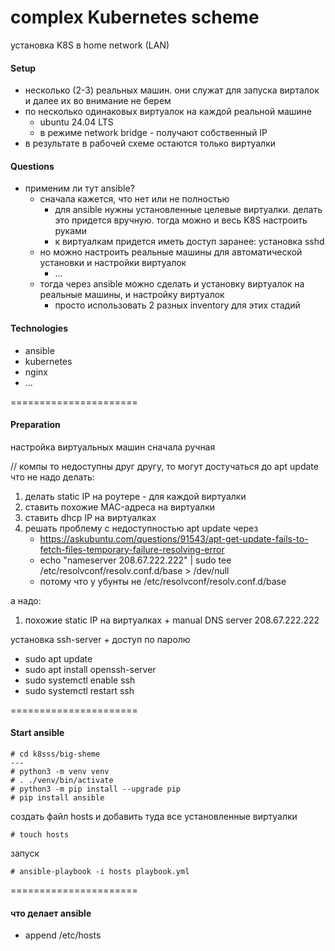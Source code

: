 # complex Kubernetes scheme

установка K8S в home network (LAN)

#### Setup
* несколько (2-3) реальных машин. они служат для запуска вирталок и далее их во внимание не берем
* по несколько одинаковых виртуалок на каждой реальной машине
    * ubuntu 24.04 LTS
    * в режиме network bridge - получают собственный IP
* в результате в рабочей схеме остаются только виртуалки

#### Questions
* применим ли тут ansible?
    * сначала кажется, что нет или не полностью
        * для ansible нужны установленные целевые виртуалки. делать это придется вручную. тогда можно и весь K8S настроить руками
        * к виртуалкам придется иметь доступ заранее: установка sshd
    * но можно настроить реальные машины для автоматической установки и настройки виртуалок
        * ...
    * тогда через ansible можно сделать и установку виртуалок на реальные машины, и настройку виртуалок
        * просто использовать 2 разных inventory для этих стадий

#### Technologies
* ansible
* kubernetes
* nginx
* ...

======================

#### Preparation

настройка виртуальных машин сначала ручная

// компы то недоступны друг другу, то могут достучаться до apt update
что не надо делать:
1) делать static IP на роутере - для каждой виртуалки
2) ставить похожие MAC-адреса на виртуалки
3) ставить dhcp IP на виртуалках
4) решать проблему с недоступностью apt update через
    * https://askubuntu.com/questions/91543/apt-get-update-fails-to-fetch-files-temporary-failure-resolving-error
    * echo "nameserver 208.67.222.222" | sudo tee /etc/resolvconf/resolv.conf.d/base > /dev/null
    * потому что у убунты не /etc/resolvconf/resolv.conf.d/base

а надо:
1) похожие static IP на виртуалках + manual DNS server 208.67.222.222

установка ssh-server + доступ по паролю
* sudo apt update
* sudo apt install openssh-server
* sudo systemctl enable ssh
* sudo systemctl restart ssh

======================

#### Start ansible

```# git clone <this repo>
# cd k8sss/big-sheme
---
# python3 -m venv venv
# . ./venv/bin/activate
# python3 -m pip install --upgrade pip
# pip install ansible
```

создать файл hosts и добавить туда все установленные виртуалки
```
# touch hosts
```

запуск
```
# ansible-playbook -i hosts playbook.yml
```

======================
#### что делает ansible
* append /etc/hosts

